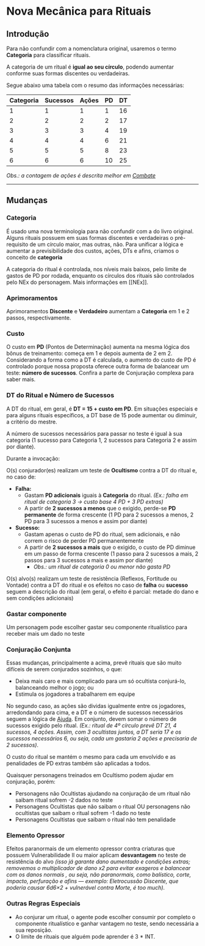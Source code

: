 # Nova Mecânica para Rituais

## Introdução

Para não confundir com a nomenclatura original, usaremos o termo **Categoria** para classificar rituais.

A categoria de um ritual é **igual ao seu círculo**, podendo aumentar conforme suas formas discentes ou verdadeiras.

Segue abaixo uma tabela com o resumo das informações necessárias:

| Categoria | Sucessos | Ações | PD  | DT  |
| --------- | -------- | ----- | --- | --- |
| 1         | 1        | 1     | 1   | 16  |
| 2         | 2        | 2     | 2   | 17  |
| 3         | 3        | 3     | 4   | 19  |
| 4         | 4        | 4     | 6   | 21  |
| 5         | 5        | 5     | 8   | 23  |
| 6         | 6        | 6     | 10  | 25  |

_Obs.: a contagem de ações é descrita melhor em [Combate](/Jo4FPQ8_T5mruE2ezO4geg)_

---

## Mudanças

### Categoria

É usado uma nova terminologia para não confundir com a do livro original. Alguns rituais possuem em suas formas discentes e verdadeiras o pré-requisito de um círculo maior, mas outras, não. Para unificar a lógica e aumentar a previsibilidade dos custos, ações, DTs e afins, criamos o conceito de **categoria**

A categoria do ritual é controlada, nos níveis mais baixos, pelo limite de gastos de PD por rodada, enquanto os círculos dos rituais são controlados pelo NEx do personagem. Mais informações em [[NEx]].

### Aprimoramentos

Aprimoramentos **Discente** e **Verdadeiro** aumentam a **Categoria** em 1 e 2 passos, respectivamente.

### Custo

O custo em **PD** (Pontos de Determinação) aumenta na mesma lógica dos bônus de treinamento: começa em 1 e depois aumenta de 2 em 2. Considerando a forma como a DT é calculada, o aumento do custo de PD é controlado porque nossa proposta oferece outra forma de balancear um teste: **número de sucessos**. Confira a parte de Conjuração complexa para saber mais.

### DT do Ritual e Número de Sucessos

A DT do ritual, em geral, é **DT = 15 + custo em PD**. Em situações especiais e para alguns rituais específicos, a DT base de 15 pode aumentar ou diminuir, a critério do mestre.

A número de sucessos necessários para passar no teste é igual à sua categoria (1 sucesso para Categoria 1, 2 sucessos para Categoria 2 e assim por diante).

Durante a invocação:

O(s) conjurador(es) realizam um teste de **Ocultismo** contra a DT do ritual e, no caso de:

- **Falha:**
  - Gastam **PD adicionais** iguais à **Categoria** do ritual. _(Ex.: falha em ritual de categoria 3 → custo base 4 PD + 3 PD extras)_
  - A partir de **2 sucessos a menos** que o exigido, perde-se **PD permanente** de forma crescente (1 PD para 2 sucessos a menos, 2 PD para 3 sucessos a menos e assim por diante)
- **Sucesso:**
  - Gastam apenas o custo de PD do ritual, sem adicionais, e não correm o risco de perder PD permanentemente
  - A partir de **2 sucessos a mais** que o exigido, o custo de PD diminue em um passo de forma crescente (1 passo para 2 sucessos a mais, 2 passos para 3 sucessos a mais e assim por diante)
    - _Obs.: um ritual de categoria 0 ou menor não gasta PD_

O(s) alvo(s) realizam um teste de resistência (Reflexos, Fortitude ou Vontade) contra a DT do ritual e os efeitos no caso de **falha** ou **sucesso** seguem a descrição do ritual (em geral, o efeito é parcial: metade do dano e sem condições adicionais)

### Gastar componente
Um personagem pode escolher gastar seu componente ritualístico para receber mais um dado no teste

### Conjuração Conjunta

Essas mudanças, principalmente a acima, prevê rituais que são muito difíceis de serem conjurados sozinhos, o que:

- Deixa mais caro e mais complicado para um só ocultista conjurá-lo, balanceando melhor o jogo; ou
- Estimula os jogadores a trabalharem em equipe

No segundo caso, as ações são dividas igualmente entre os jogadores, arredondando para cima, e a DT e o número de sucessos necessários seguem a lógica de [Ajuda](/-RAAzqL2Q-63gMD-OC69vg). Em conjunto, devem somar o número de sucessos exigido pelo ritual. _(Ex.: ritual de 4º círculo prevê DT 21, 4 sucessos, 4 ações. Assim, com 3 ocultistas juntos, a DT seria 17 e os sucessos necessários 6, ou seja, cada um gastaria 2 ações e precisaria de 2 sucessos)_.

O custo do ritual se mantém o mesmo para cada um envolvido e as penalidades de PD extras também são aplicadas a todos.

Quaisquer personagens treinados em Ocultismo podem ajudar em conjuração, porém: 
* Personagens não Ocultistas ajudando na conjuração de um ritual não saibam ritual sofrem -2 dados no teste
* Personagens Ocultistas que não saibam o ritual OU personagens não ocultistas que saibam o ritual sofrem -1 dado no teste
* Personagens Ocultistas que saibam o ritual não tem penalidade

### Elemento Opressor

Efeitos paranormais de um elemento opressor contra criaturas que possuem Vulnerabilidade II ou maior aplicam **desvantagem** no teste de resistência do alvo _(isso já garante dano aumentado e condições extras; removemos o multiplicador de dano x2 para evitar exageros e balancear com os danos normais , ou seja, não paranormais, como balístico, corte, impacto, perfuração e afins — exemplo: Eletrocussão Discente, que poderia causar 6d6×2 + vulnerável contra Morte, é too much)._

### Outras Regras Especiais

* Ao conjurar um ritual, o agente pode escolher consumir por completo o componente ritualístico e ganhar vantagem no teste, sendo necessária a sua reposição.
* O limite de rituais que alguém pode aprender é 3 * INT.

